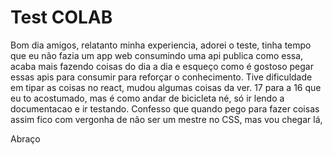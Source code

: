 # Test COLAB

Bom dia amigos, relatanto minha experiencia, adorei o teste, tinha tempo que eu 
não fazia um app web consumindo uma api publica como essa, acaba mais fazendo coisas
do dia a dia e esqueço como é gostoso pegar essas apis para consumir para reforçar o
conhecimento. Tive dificuldade em tipar as coisas no react, mudou algumas coisas da
ver. 17 para a 16 que  eu to acostumado, mas é como andar de bicicleta né, só ir lendo a documentacao
e ir testando. Confesso que quando pego para fazer coisas assim fico com vergonha de não ser um
mestre no CSS, mas vou chegar lá,

Abraço